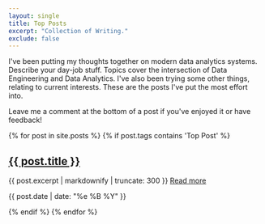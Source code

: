 ```yaml
---
layout: single
title: Top Posts
excerpt: "Collection of Writing."
exclude: false
---
```


I've been putting my thoughts together on modern data analytics systems.  Describe your day-job stuff. Topics cover the intersection of Data Engineering and Data Analytics. I've also been trying some other things, relating to current interests. These are the posts I've put the most effort into.

Leave me a comment at the bottom of a post if you've enjoyed it or have feedback!




{% for post in site.posts %}
{% if post.tags contains 'Top Post' %}
  
  
<h2 class="archive-item-title" itemprop="headline">
    <a href="{{ post.url | relative_url }}" rel="permalink">{{ post.title }}</a>
</h2>
<p class="archive-item-excerpt" itemprop="description">{{ post.excerpt | markdownify |  truncate: 300 }} <a href="{{ post.url | relative_url }}" rel="permalink">Read more</a> </p>
<p class="archive-item-date"> <time datetime="{{ page.date | date_to_xmlschema }}">{{ post.date | date: "%e %B %Y" }}</time></p> 
  

{% endif %}
{% endfor %}